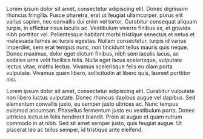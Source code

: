 Lorem ipsum dolor sit amet, consectetur adipiscing elit. Donec dignissim rhoncus fringilla. Fusce pharetra, erat ut feugiat ullamcorper, purus elit varius sapien, nec convallis dui enim vel tortor. Curabitur consequat aliquam turpis, in efficitur risus iaculis ac. Vestibulum viverra finibus ex, et gravida nibh porttitor vel. Pellentesque habitant morbi tristique senectus et netus et malesuada fames ac turpis egestas. Nullam consectetur, turpis id varius imperdiet, sem erat tempus nunc, non tincidunt tellus mauris quis neque. Donec maximus, dolor eget dictum finibus, nibh sem iaculis lacus, ac sodales urna velit facilisis felis. Nulla eget lacus scelerisque, vulputate lectus vitae, mattis lectus. Vivamus scelerisque felis eu diam porta vulputate. Vivamus quam libero, sollicitudin at libero quis, laoreet porttitor nisi.

Lorem ipsum dolor sit amet, consectetur adipiscing elit. Curabitur vulputate non libero luctus vulputate. Donec rhoncus dapibus augue vel dapibus. Sed elementum convallis justo, eu semper justo ultrices ac. Nunc tempus euismod accumsan. Phasellus fermentum justo eu vestibulum porta. Donec ultricies lectus in felis hendrerit blandit. Proin at augue et quam rutrum commodo in at nibh. Sed sit amet semper justo, quis feugiat augue. Ut placerat leo ac tellus semper, id tristique ante eleifend.

